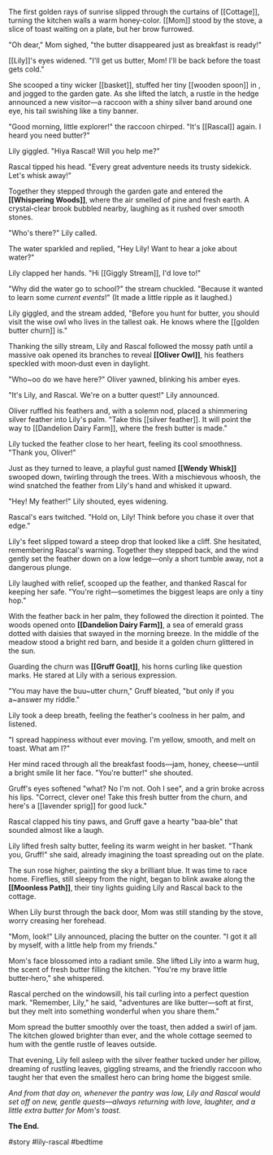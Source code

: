 The first golden rays of sunrise slipped through the curtains of [[Cottage]], turning the kitchen walls a warm honey‑color. [[Mom]] stood by the stove, a slice of toast waiting on a plate, but her brow furrowed.

"Oh dear," Mom sighed, "the butter disappeared just as breakfast is ready!"

[[Lily]]'s eyes widened. "I'll get us butter, Mom! I'll be back before the toast gets cold."

She scooped a tiny wicker [[basket]], stuffed her tiny [[wooden spoon]] in , and jogged to the garden gate. As she lifted the latch, a rustle in the hedge announced a new visitor—a raccoon with a shiny silver band around one eye, his tail swishing like a tiny banner.

"Good morning, little explorer!" the raccoon chirped. "It's [[Rascal]] again. I heard you need butter?"

Lily giggled. "Hiya Rascal! Will you help me?"

Rascal tipped his head. "Every great adventure needs its trusty sidekick. Let's whisk away!"

Together they stepped through the garden gate and entered the **[[Whispering Woods]]**, where the air smelled of pine and fresh earth. A crystal‑clear brook bubbled nearby, laughing as it rushed over smooth stones.

"Who's there?" Lily called.

The water sparkled and replied, "Hey Lily! Want to hear a joke about water?"

Lily clapped her hands. "Hi [[Giggly Stream]], I'd love to!"

"Why did the water go to school?" the stream chuckled. "Because it wanted to learn some _current events_!" (It made a little ripple as it laughed.)

Lily giggled, and the stream added, "Before you hunt for butter, you should visit the wise owl who lives in the tallest oak. He knows where the [[golden butter churn]] is."

Thanking the silly stream, Lily and Rascal followed the mossy path until a massive oak opened its branches to reveal **[[Oliver Owl]]**, his feathers speckled with moon‑dust even in daylight.

"Who~oo do we have here?" Oliver yawned, blinking his amber eyes.

"It's Lily, and Rascal. We're on a butter quest!" Lily announced.

Oliver ruffled his feathers and, with a solemn nod, placed a shimmering silver feather into Lily's palm. "Take this [[silver feather]]. It will point the way to [[Dandelion Dairy Farm]], where the fresh butter is made."

Lily tucked the feather close to her heart, feeling its cool smoothness. "Thank you, Oliver!"

Just as they turned to leave, a playful gust named **[[Wendy Whisk]]** swooped down, twirling through the trees. With a mischievous whoosh, the wind snatched the feather from Lily's hand and whisked it upward.

"Hey! My feather!" Lily shouted, eyes widening.

Rascal's ears twitched. "Hold on, Lily! Think before you chase it over that edge."

Lily's feet slipped toward a steep drop that looked like a cliff. She hesitated, remembering Rascal's warning. Together they stepped back, and the wind gently set the feather down on a low ledge—only a short tumble away, not a dangerous plunge.

Lily laughed with relief, scooped up the feather, and thanked Rascal for keeping her safe. "You're right—sometimes the biggest leaps are only a tiny hop."

With the feather back in her palm, they followed the direction it pointed. The woods opened onto **[[Dandelion Dairy Farm]]**, a sea of emerald grass dotted with daisies that swayed in the morning breeze. In the middle of the meadow stood a bright red barn, and beside it a golden churn glittered in the sun.

Guarding the churn was **[[Gruff Goat]]**, his horns curling like question marks. He stared at Lily with a serious expression.

"You may have the buu~utter churn," Gruff bleated, "but only if you a~answer my riddle."

Lily took a deep breath, feeling the feather's coolness in her palm, and listened.

"I spread happiness without ever moving. I'm yellow, smooth, and melt on toast. What am I?"

Her mind raced through all the breakfast foods—jam, honey, cheese—until a bright smile lit her face. "You're butter!" she shouted.

Gruff's eyes softened "what? No I'm not. Ooh I see", and a grin broke across his lips. "Correct, clever one! Take this fresh butter from the churn, and here's a [[lavender sprig]] for good luck."

Rascal clapped his tiny paws, and Gruff gave a hearty "baa‑ble" that sounded almost like a laugh.

Lily lifted fresh salty butter, feeling its warm weight in her basket. "Thank you, Gruff!" she said, already imagining the toast spreading out on the plate.

The sun rose higher, painting the sky a brilliant blue. It was time to race home. Fireflies, still sleepy from the night, began to blink awake along the **[[Moonless Path]]**, their tiny lights guiding Lily and Rascal back to the cottage.

When Lily burst through the back door, Mom was still standing by the stove, worry creasing her forehead.

"Mom, look!" Lily announced, placing the butter on the counter. "I got it all by myself, with a little help from my friends."

Mom's face blossomed into a radiant smile. She lifted Lily into a warm hug, the scent of fresh butter filling the kitchen. "You're my brave little butter‑hero," she whispered.

Rascal perched on the windowsill, his tail curling into a perfect question mark. "Remember, Lily," he said, "adventures are like butter—soft at first, but they melt into something wonderful when you share them."

Mom spread the butter smoothly over the toast, then added a swirl of jam. The kitchen glowed brighter than ever, and the whole cottage seemed to hum with the gentle rustle of leaves outside.

That evening, Lily fell asleep with the silver feather tucked under her pillow, dreaming of rustling leaves, giggling streams, and the friendly raccoon who taught her that even the smallest hero can bring home the biggest smile.

_And from that day on, whenever the pantry was low, Lily and Rascal would set off on new, gentle quests—always returning with love, laughter, and a little extra butter for Mom's toast._

**The End.**

#story #lily-rascal  #bedtime 